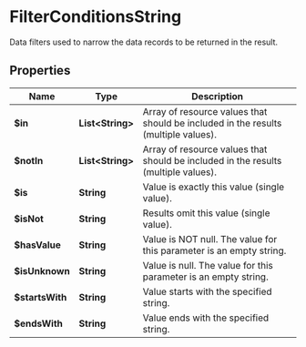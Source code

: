 

# FilterConditionsString

Data filters used to narrow the data records to be returned in the result.

## Properties

| Name | Type | Description |
|------------ | ------------- | ------------- |
|**$in** | **List&lt;String&gt;** | Array of resource values that should be included in the results (multiple values). |
|**$notIn** | **List&lt;String&gt;** | Array of resource values that should be included in the results (multiple values). |
|**$is** | **String** | Value is exactly this value (single value). |
|**$isNot** | **String** | Results omit this value (single value). |
|**$hasValue** | **String** | Value is NOT null. The value for this parameter is an empty string. |
|**$isUnknown** | **String** | Value is null. The value for this parameter is an empty string. |
|**$startsWith** | **String** | Value starts with the specified string. |
|**$endsWith** | **String** | Value ends with the specified string. |



